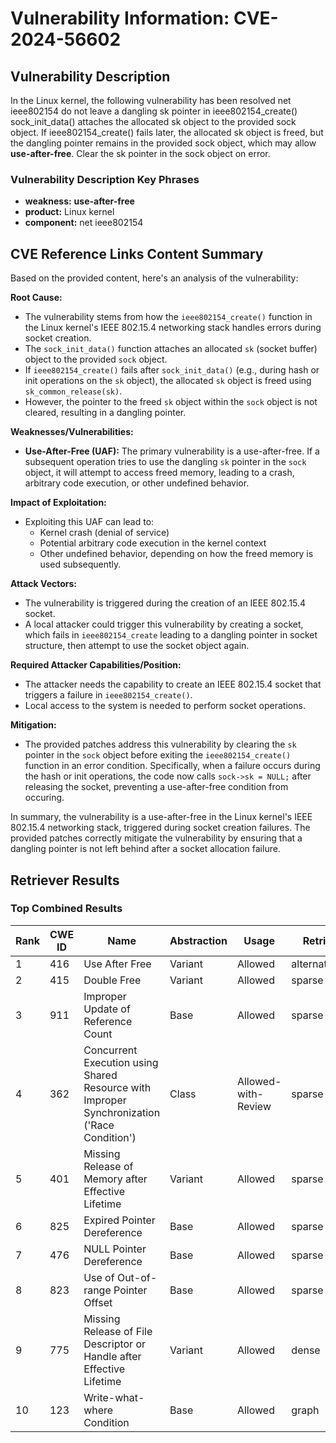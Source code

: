 # Vulnerability Information: CVE-2024-56602

## Vulnerability Description
In the Linux kernel, the following vulnerability has been resolved net ieee802154 do not leave a dangling sk pointer in ieee802154_create() sock_init_data() attaches the allocated sk object to the provided sock object. If ieee802154_create() fails later, the allocated sk object is freed, but the dangling pointer remains in the provided sock object, which may allow **use-after-free**. Clear the sk pointer in the sock object on error.

### Vulnerability Description Key Phrases
- **weakness:** **use-after-free**
- **product:** Linux kernel
- **component:** net ieee802154

## CVE Reference Links Content Summary
Based on the provided content, here's an analysis of the vulnerability:

**Root Cause:**
- The vulnerability stems from how the `ieee802154_create()` function in the Linux kernel's IEEE 802.15.4 networking stack handles errors during socket creation.
- The `sock_init_data()` function attaches an allocated `sk` (socket buffer) object to the provided `sock` object.
- If `ieee802154_create()` fails after `sock_init_data()` (e.g., during hash or init operations on the `sk` object), the allocated `sk` object is freed using `sk_common_release(sk)`.
- However, the pointer to the freed `sk` object within the `sock` object is not cleared, resulting in a dangling pointer.

**Weaknesses/Vulnerabilities:**
- **Use-After-Free (UAF):** The primary vulnerability is a use-after-free. If a subsequent operation tries to use the dangling `sk` pointer in the `sock` object, it will attempt to access freed memory, leading to a crash, arbitrary code execution, or other undefined behavior.

**Impact of Exploitation:**
- Exploiting this UAF can lead to:
    - Kernel crash (denial of service)
    - Potential arbitrary code execution in the kernel context
    - Other undefined behavior, depending on how the freed memory is used subsequently.

**Attack Vectors:**
- The vulnerability is triggered during the creation of an IEEE 802.15.4 socket.
- A local attacker could trigger this vulnerability by creating a socket, which fails in `ieee802154_create` leading to a dangling pointer in socket structure, then attempt to use the socket object again.

**Required Attacker Capabilities/Position:**
- The attacker needs the capability to create an IEEE 802.15.4 socket that triggers a failure in `ieee802154_create()`.
- Local access to the system is needed to perform socket operations.

**Mitigation:**
- The provided patches address this vulnerability by clearing the `sk` pointer in the `sock` object before exiting the `ieee802154_create()` function in an error condition.  Specifically, when a failure occurs during the hash or init operations, the code now calls `sock->sk = NULL;` after releasing the socket, preventing a use-after-free condition from occuring.

In summary, the vulnerability is a use-after-free in the Linux kernel's IEEE 802.15.4 networking stack, triggered during socket creation failures. The provided patches correctly mitigate the vulnerability by ensuring that a dangling pointer is not left behind after a socket allocation failure.

## Retriever Results

### Top Combined Results

| Rank | CWE ID | Name | Abstraction | Usage  | Retrievers | Individual Scores |
|------|--------|------|-------------|-------|------------|-------------------|
| 1 | 416 | Use After Free | Variant | Allowed | alternate_terms | 1.000 |
| 2 | 415 | Double Free | Variant | Allowed | sparse | 0.410 |
| 3 | 911 | Improper Update of Reference Count | Base | Allowed | sparse | 0.386 |
| 4 | 362 | Concurrent Execution using Shared Resource with Improper Synchronization ('Race Condition') | Class | Allowed-with-Review | sparse | 0.371 |
| 5 | 401 | Missing Release of Memory after Effective Lifetime | Variant | Allowed | sparse | 0.370 |
| 6 | 825 | Expired Pointer Dereference | Base | Allowed | sparse | 0.342 |
| 7 | 476 | NULL Pointer Dereference | Base | Allowed | sparse | 0.327 |
| 8 | 823 | Use of Out-of-range Pointer Offset | Base | Allowed | sparse | 0.325 |
| 9 | 775 | Missing Release of File Descriptor or Handle after Effective Lifetime | Variant | Allowed | dense | 0.464 |
| 10 | 123 | Write-what-where Condition | Base | Allowed | graph | 0.003 |

